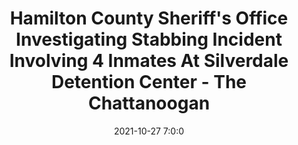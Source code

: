 ---
"title": "Hamilton County Sheriff's Office Investigating Stabbing Incident Involving 4 Inmates At Silverdale Detention Center - The Chattanoogan"
"date": "2021-10-27 7:0:0"
"feed_name": "GOOGLENEWSCONSTRUCTION"
"feed_website": "https://news.google.com/search?q=construction%2Bincident&hl=en-US&gl=US&ceid=US:en"
"feed_rss": "https://news.google.com/rss/search?q=construction%2Bincident&hl=en-US&gl=US&ceid=US:en"
"link": "https://www.chattanoogan.com/2021/10/27/437371/HCSO-Investigating-Stabbing-Incident.aspx"
"source": "{'href': 'https://www.chattanoogan.com', 'title': 'The Chattanoogan'}"
"file": "_posts/2021-1-1-7a869e3982b43c8cb726822bd30a4e15793d6326.md"
"accident": "1"
"drilling": "0"
"dead": "0"
"injured": "0"
"arrested": "0"
"place": "unknown place"
"where": "unknown site"
"causes": "unknown"
"place_uri": "unknown place"
---
